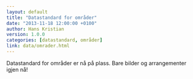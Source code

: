 ```yaml
---
layout: default
title: "Datastandard for områder"
date: "2013-11-18 12:00:00 +0100"
author: Hans Kristian
version: 1.0.0
categories: [datastandard, områder]
link: data/omrader.html
---
```


Datastandard for områder er nå på plass. Bare bilder og arrangementer igjen nå!

